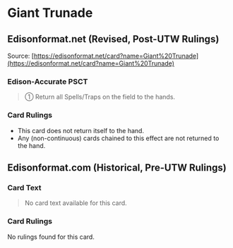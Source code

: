 # Giant Trunade

## Edisonformat.net (Revised, Post-UTW Rulings)

Source: [https://edisonformat.net/card?name=Giant%20Trunade](https://edisonformat.net/card?name=Giant%20Trunade)

### Edison-Accurate PSCT

> ① Return all Spells/Traps on the field to the hands.

### Card Rulings

*   This card does not return itself to the hand.
*   Any (non-continuous) cards chained to this effect are not returned to the hand.


## Edisonformat.com (Historical, Pre-UTW Rulings)

### Card Text

> No card text available for this card.

### Card Rulings

No rulings found for this card.


